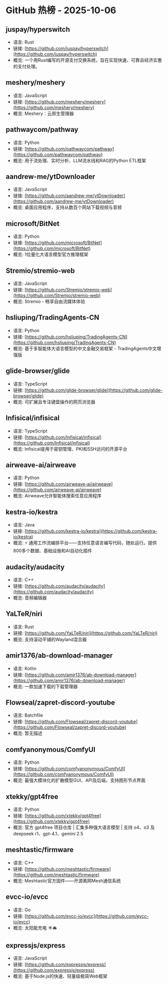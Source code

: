 # GitHub 热榜 - 2025-10-06

## juspay/hyperswitch
- 语言: Rust
- 链接: [https://github.com/juspay/hyperswitch](https://github.com/juspay/hyperswitch)
- 概览: 一个用Rust编写的开源支付交换系统，旨在实现快速、可靠且经济实惠的支付处理。

## meshery/meshery
- 语言: JavaScript
- 链接: [https://github.com/meshery/meshery](https://github.com/meshery/meshery)
- 概览: Meshery：云原生管理器

## pathwaycom/pathway
- 语言: Python
- 链接: [https://github.com/pathwaycom/pathway](https://github.com/pathwaycom/pathway)
- 概览: 用于流处理、实时分析、LLM流水线和RAG的Python ETL框架

## aandrew-me/ytDownloader
- 语言: JavaScript
- 链接: [https://github.com/aandrew-me/ytDownloader](https://github.com/aandrew-me/ytDownloader)
- 概览: 桌面应用程序，支持从数百个网站下载视频与音频

## microsoft/BitNet
- 语言: Python
- 链接: [https://github.com/microsoft/BitNet](https://github.com/microsoft/BitNet)
- 概览: 1位量化大语言模型官方推理框架

## Stremio/stremio-web
- 语言: JavaScript
- 链接: [https://github.com/Stremio/stremio-web](https://github.com/Stremio/stremio-web)
- 概览: Stremio - 畅享自由流媒体体验

## hsliuping/TradingAgents-CN
- 语言: Python
- 链接: [https://github.com/hsliuping/TradingAgents-CN](https://github.com/hsliuping/TradingAgents-CN)
- 概览: 基于多智能体大语言模型的中文金融交易框架 - TradingAgents中文增强版

## glide-browser/glide
- 语言: TypeScript
- 链接: [https://github.com/glide-browser/glide](https://github.com/glide-browser/glide)
- 概览: 可扩展且专注键盘操作的网页浏览器

## Infisical/infisical
- 语言: TypeScript
- 链接: [https://github.com/Infisical/infisical](https://github.com/Infisical/infisical)
- 概览: Infisical是用于密钥管理、PKI和SSH访问的开源平台

## airweave-ai/airweave
- 语言: Python
- 链接: [https://github.com/airweave-ai/airweave](https://github.com/airweave-ai/airweave)
- 概览: Airweave允许智能体搜索任意应用程序

## kestra-io/kestra
- 语言: Java
- 链接: [https://github.com/kestra-io/kestra](https://github.com/kestra-io/kestra)
- 概览: ⚡ 通用工作流编排平台——支持任意语言编写代码，随处运行。提供800多个数据、基础设施和AI自动化插件

## audacity/audacity
- 语言: C++
- 链接: [https://github.com/audacity/audacity](https://github.com/audacity/audacity)
- 概览: 音频编辑器

## YaLTeR/niri
- 语言: Rust
- 链接: [https://github.com/YaLTeR/niri](https://github.com/YaLTeR/niri)
- 概览: 支持滚动平铺的Wayland混合器

## amir1376/ab-download-manager
- 语言: Kotlin
- 链接: [https://github.com/amir1376/ab-download-manager](https://github.com/amir1376/ab-download-manager)
- 概览: 一款加速下载的下载管理器

## Flowseal/zapret-discord-youtube
- 语言: Batchfile
- 链接: [https://github.com/Flowseal/zapret-discord-youtube](https://github.com/Flowseal/zapret-discord-youtube)
- 概览: 暂无描述

## comfyanonymous/ComfyUI
- 语言: Python
- 链接: [https://github.com/comfyanonymous/ComfyUI](https://github.com/comfyanonymous/ComfyUI)
- 概览: 最强大模块化的扩散模型GUI、API及后端，支持图形节点界面

## xtekky/gpt4free
- 语言: Python
- 链接: [https://github.com/xtekky/gpt4free](https://github.com/xtekky/gpt4free)
- 概览: 官方 gpt4free 项目仓库 | 汇集多种强大语言模型 | 支持 o4、o3 及 deepseek r1、gpt-4.1、gemini 2.5

## meshtastic/firmware
- 语言: C++
- 链接: [https://github.com/meshtastic/firmware](https://github.com/meshtastic/firmware)
- 概览: Meshtastic官方固件——开源离网Mesh通信系统

## evcc-io/evcc
- 语言: Go
- 链接: [https://github.com/evcc-io/evcc](https://github.com/evcc-io/evcc)
- 概览: 太阳能充电 ☀️🚘

## expressjs/express
- 语言: JavaScript
- 链接: [https://github.com/expressjs/express](https://github.com/expressjs/express)
- 概览: 基于Node.js的快速、轻量级极简Web框架

